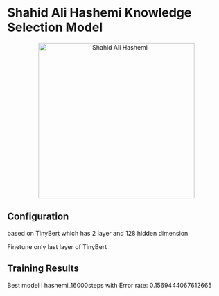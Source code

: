 # Shahid Ali Hashemi Knowledge Selection Model

<p align="center">
<img src="https://newsmedia.tasnimnews.com/Tasnim/Uploaded/Image/1393/04/04/139304041648187843080544.jpg" align="center"
     alt="Shahid Ali Hashemi" width="360"/>
</p>

## Configuration

based on TinyBert which has 2 layer and 128 hidden dimension

Finetune only last layer of TinyBert

## Training Results

Best model i hashemi_16000steps with Error rate: 0.1569444067612665
